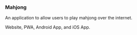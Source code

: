 ### Mahjong

An application to allow users to play mahjong over the internet.

Website, PWA, Android App, and iOS App. 
